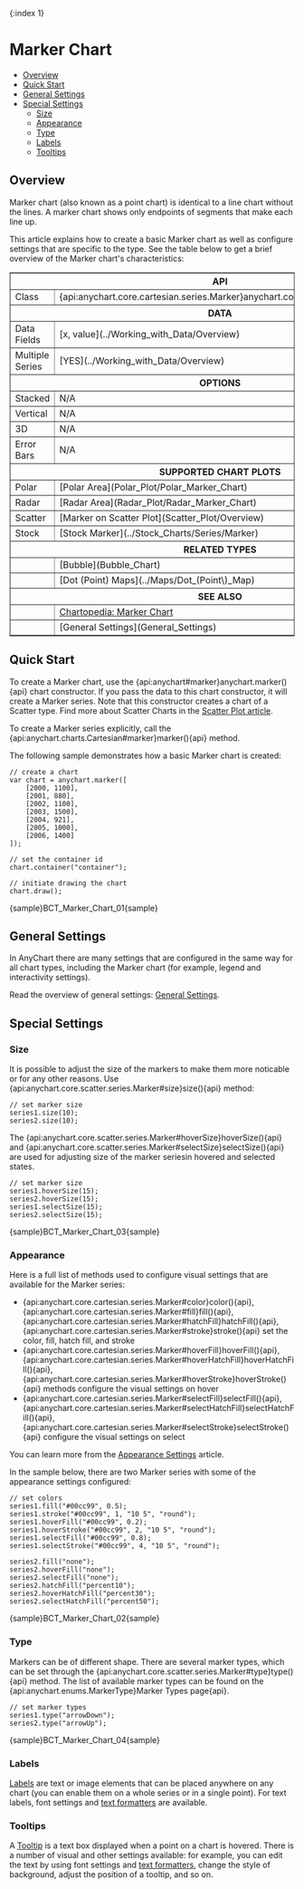 {:index 1}
# Marker Chart

* [Overview](#overview)
* [Quick Start](#quick_start)
* [General Settings](#general_settings)
* [Special Settings](#special_settings)
  * [Size](#size)
  * [Appearance](#appearance)
  * [Type](#type)
  * [Labels](#labels)
  * [Tooltips](#tooltips)

## Overview

Marker chart (also known as a point chart) is identical to a line chart without the lines. A marker chart shows only endpoints of segments that make each line up.

This article explains how to create a basic Marker chart as well as configure settings that are specific to the type. See the table below to get a brief overview of the Marker chart's characteristics:

<table border="1" class="seriesTABLE">
<tr><th colspan=2>API</th></tr>
<tr><td>Class</td><td>{api:anychart.core.cartesian.series.Marker}anychart.core.cartesian.series.Marker{api}</td></tr>
<tr><th colspan=2>DATA</th></tr>
<tr><td>Data Fields</td><td>[x, value](../Working_with_Data/Overview)</td></tr>
<tr><td>Multiple Series</td><td>[YES](../Working_with_Data/Overview)</td></tr>
<tr><th colspan=2>OPTIONS</th></tr>
<tr><td>Stacked</td><td>N/A</td></tr>
<tr><td>Vertical</td><td>N/A</td></tr>
<tr><td>3D</td><td>N/A</td></tr>
<tr><td>Error Bars</td><td>N/A</td></tr>
<tr><th colspan=2>SUPPORTED CHART PLOTS</th></tr>
<tr><td>Polar</td><td>[Polar Area](Polar_Plot/Polar_Marker_Chart)</td></tr>
<tr><td>Radar</td><td>[Radar Area](Radar_Plot/Radar_Marker_Chart)</td></tr>
<tr><td>Scatter</td><td>[Marker on Scatter Plot](Scatter_Plot/Overview)</td></tr>
<tr><td>Stock</td><td>[Stock Marker](../Stock_Charts/Series/Marker)</td></tr>
<tr><th colspan=2>RELATED TYPES</th></tr>
<tr><td></td><td>[Bubble](Bubble_Chart)</td></tr>
<tr><td></td><td>[Dot (Point) Maps](../Maps/Dot_(Point\)_Map)</td></tr>
<tr><th colspan=2>SEE ALSO</th></tr>
<tr><td></td><td><a href="http://www.anychart.com/chartopedia/chart-types/marker-chart/" target="_blank">Chartopedia: Marker Chart</a></td></tr>
<tr><td></td><td>[General Settings](General_Settings)</td></tr>
</table>

## Quick Start

To create a Marker chart, use the {api:anychart#marker}anychart.marker(){api} chart constructor. If you pass the data to this chart constructor, it will create a Marker series. Note that this constructor creates a chart of a Scatter type. Find more about Scatter Charts in the [Scatter Plot article](Scatter_Plot/Overview).

To create a Marker series explicitly, call the {api:anychart.charts.Cartesian#marker}marker(){api} method.

The following sample demonstrates how a basic Marker chart is created:

```
// create a chart
var chart = anychart.marker([  
    [2000, 1100],
    [2001, 880],
    [2002, 1100],
    [2003, 1500],
    [2004, 921],
    [2005, 1000],
    [2006, 1400]
]);

// set the container id
chart.container("container");

// initiate drawing the chart
chart.draw();
```

{sample}BCT\_Marker\_Chart\_01{sample}

## General Settings

In AnyChart there are many settings that are configured in the same way for all chart types, including the Marker chart (for example, legend and interactivity settings).

Read the overview of general settings: [General Settings](General_Settings).

## Special Settings

### Size

It is possible to adjust the size of the markers to make them more noticable or for any other reasons. Use {api:anychart.core.scatter.series.Marker#size}size(){api} method:

```
// set marker size
series1.size(10);
series2.size(10);
```

The {api:anychart.core.scatter.series.Marker#hoverSize}hoverSize(){api} and {api:anychart.core.scatter.series.Marker#selectSize}selectSize(){api} are used for adjusting size of the marker seriesin hovered and selected states. 

```
// set marker size
series1.hoverSize(15);
series2.hoverSize(15);
series1.selectSize(15);
series2.selectSize(15);
```

{sample}BCT\_Marker\_Chart\_03{sample}

### Appearance

Here is a full list of methods used to configure visual settings that are available for the Marker series:

* {api:anychart.core.cartesian.series.Marker#color}color(){api}, {api:anychart.core.cartesian.series.Marker#fill}fill(){api}, {api:anychart.core.cartesian.series.Marker#hatchFill}hatchFill(){api}, {api:anychart.core.cartesian.series.Marker#stroke}stroke(){api} set the color, fill, hatch fill, and stroke
* {api:anychart.core.cartesian.series.Marker#hoverFill}hoverFill(){api}, {api:anychart.core.cartesian.series.Marker#hoverHatchFill}hoverHatchFill(){api}, {api:anychart.core.cartesian.series.Marker#hoverStroke}hoverStroke(){api} methods configure the visual settings on hover
* {api:anychart.core.cartesian.series.Marker#selectFill}selectFill(){api}, {api:anychart.core.cartesian.series.Marker#selectHatchFill}selectHatchFill(){api}, {api:anychart.core.cartesian.series.Marker#selectStroke}selectStroke(){api} configure the visual settings on select

You can learn more from the [Appearance Settings](../Appearance_Settings) article.

In the sample below, there are two Marker series with some of the appearance settings configured:

```
// set colors
series1.fill("#00cc99", 0.5);
series1.stroke("#00cc99", 1, "10 5", "round");
series1.hoverFill("#00cc99", 0.2);
series1.hoverStroke("#00cc99", 2, "10 5", "round");
series1.selectFill("#00cc99", 0.8);
series1.selectStroke("#00cc99", 4, "10 5", "round");

series2.fill("none");
series2.hoverFill("none");
series2.selectFill("none");
series2.hatchFill("percent10");
series2.hoverHatchFill("percent30");
series2.selectHatchFill("percent50");
```

{sample}BCT\_Marker\_Chart\_02{sample}

### Type

Markers can be of different shape. There are several marker types, which can be set through the {api:anychart.core.scatter.series.Marker#type}type(){api} method. The list of available marker types can be found on the {api:anychart.enums.MarkerType}Marker Types page{api}.

```
// set marker types
series1.type("arrowDown");
series2.type("arrowUp");
```

{sample}BCT\_Marker\_Chart\_04{sample}

### Labels

[Labels](../Common_Settings/Labels) are text or image elements that can be placed anywhere on any chart (you can enable them on a whole series or in a single point). For text labels, font settings and [text formatters](../Common_Settings/Text_Formatters) are available.

### Tooltips

A [Tooltip](../Common_Settings/Tooltip) is a text box displayed when a point on a chart is hovered. There is a number of visual and other settings available: for example, you can edit the text by using font settings and [text formatters](../Common_Settings/Text_Formatters), change the style of background, adjust the position of a tooltip, and so on.

